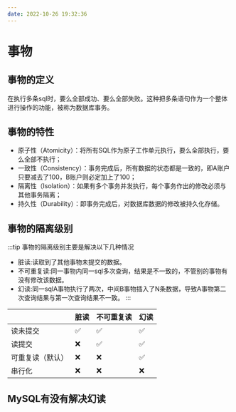 ```yaml
---
date: 2022-10-26 19:32:36
---
```

# 事物
## 事物的定义
在执行多条sql时，要么全部成功、要么全部失败。这种把多条语句作为一个整体进行操作的功能，被称为数据库事务。

## 事物的特性
- 原子性（Atomicity）：将所有SQL作为原子工作单元执行，要么全部执行，要么全部不执行；
- 一致性（Consistency）：事务完成后，所有数据的状态都是一致的，即A账户只要减去了100，B账户则必定加上了100；
- 隔离性（Isolation）：如果有多个事务并发执行，每个事务作出的修改必须与其他事务隔离；
- 持久性（Durability）：即事务完成后，对数据库数据的修改被持久化存储。

## 事物的隔离级别
:::tip
事物的隔离级别主要是解决以下几种情况
- 脏读:读取到了其他事物未提交的数据。  
- 不可重复读:同一事物内同一sql多次查询，结果是不一致的，不管别的事物有没有修改该数据。
- 幻读:同一sqlA事物执行了两次，中间B事物插入了N条数据，导致A事物第二次查询结果与第一次查询结果不一致。
:::

|      | 脏读  | 不可重复读 | 幻读  |
|------|-----|-------|-----|
| 读未提交 | ✅   | ✅     | ✅   |
| 读提交  | ❌   | ✅     | ✅   |
| 可重复读（默认） | ❌   | ❌     | ✅   |
| 串行化  | ❌   | ❌     | ❌   |


## MySQL有没有解决幻读
